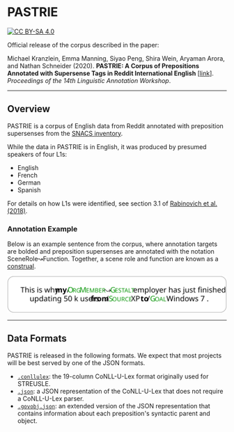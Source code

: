 # PASTRIE
[![CC BY-SA 4.0][cc-by-sa-shield]][cc-by-sa]

Official release of the corpus described in the paper:

Michael Kranzlein, Emma Manning, Siyao Peng, Shira Wein, Aryaman Arora, and Nathan Schneider (2020).
**PASTRIE: A Corpus of Prepositions Annotated with Supersense Tags in Reddit International English** [[link](https://www.aclweb.org/anthology/2020.law-1.10/)].
_Proceedings of the 14th Linguistic Annotation Workshop_.

---

## Overview
PASTRIE is a corpus of English data from Reddit annotated with preposition supersenses from the [SNACS inventory](https://arxiv.org/abs/1704.02134).

While the data in PASTRIE is in English, it was produced by presumed speakers of four L1s:
- English
- French
- German
- Spanish

For details on how L1s were identified, see section 3.1 of [Rabinovich et al. (2018)](https://www.aclweb.org/anthology/Q18-1024.pdf).

### Annotation Example
Below is an example sentence from the corpus, where annotation targets are bolded and preposition supersenses are annotated with the notation SceneRole↝Function. Together, a scene role and function are known as a [construal](https://www.aclweb.org/anthology/S17-1022.pdf).

![](annotation_example.svg)

---

## Data Formats
PASTRIE is released in the following formats. We expect that most projects will be best served by one of the JSON formats.

- [`.conllulex`](https://github.com/nert-nlp/streusle/blob/master/CONLLULEX.md): the 19-column CoNLL-U-Lex format originally used for STREUSLE.
- [`.json`](https://github.com/nert-nlp/streusle/blob/master/CONLLULEX.md#remarks): a JSON representation of the CoNLL-U-Lex that does not require a CoNLL-U-Lex parser.
- [`.govobj.json`](https://github.com/nert-nlp/streusle/blob/master/govobj.py): an extended version of the JSON representation that contains information about each preposition's syntactic parent and object.

[cc-by-sa]: http://creativecommons.org/licenses/by-sa/4.0/
[cc-by-sa-shield]: https://img.shields.io/badge/License-CC%20BY--SA%204.0-lightgrey.svg
